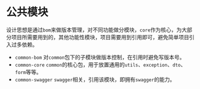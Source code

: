 # 公共模块
设计思想是通过`bom`来做版本管理，对不同功能做分模块，`core`作为核心，为大部分项目所需要用到的，其他功能性模块，项目需要用到引用即可，避免简单项目引入过多依赖。

- `common-bom` 对`common`包下的子模块做版本控制，在引用时避免写版本号。
- `common-core` `common`的核心包，用于放置通用的`utils`、`exception`、`dto`、`form`等等。
- `common-swagger` `swagger`相关，引用该模块，即拥有`swagger`的能力。